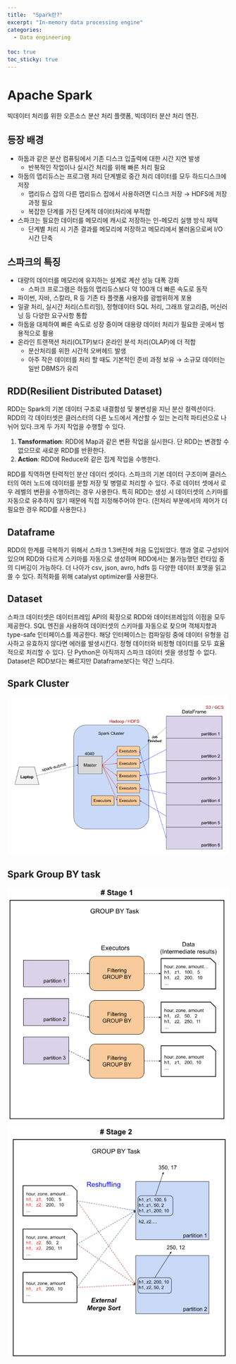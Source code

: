 ```yaml
---
title:  "Spark란?"
excerpt: "In-memory data processing engine"
categories:
  - Data engineering

toc: true
toc_sticky: true
---
```

# Apache Spark 
빅데이터 처리를 위한 오픈소스 분산 처리 플랫폼, 빅데이터 분산 처리 엔진.

## 등장 배경

- 하둡과 같은 분산 컴퓨팅에서 기존 디스크 입출력에 대한 시간 지연 발생
    - 반복적인 작업이나 실시간 처리를 위해 빠른 처리 필요
- 하둡의 맵리듀스는 프로그램 처리 단계별로 중간 처리 데이터를 모두 하드디스크에 저장
    - 맵리듀스 잡의 다른 맵리듀스 잡에서 사용하려면 디스크 저장 → HDFS에 저장 과정 필요
    - 복잡한 단계를 가진 단계적 데이터처리에 부적합
- 스파크는 필요한 데이터를 메모리에 캐시로 저장하는 인-메모리 실행 방식 채택
    - 단계별 처리 시 기존 결과를 메모리에 저장하고 메모리에서 불러옴으로써 I/O 시간 단축

## 스파크의 특징

- 대량의 데이터를 메모리에 유지하는 설계로 계산 성능 대폭 강화
    - 스파크 프로그램은 하둡의 맵리듀스보다 약 100개 더 빠른 속도로 동작
- 파이썬, 자바, 스칼라, R 등 기존 타 플랫폼 사용자를 광범위하게 포용
- 일괄 처리, 실시간 처리(스트리밍), 정형데이터 SQL 처리, 그래프 알고리즘, 머신러닝 등 다양한 요구사항 통합
- 하둡을 대체하여 빠른 속도로 성장 중이며 대용량 데이터 처리가 필요한 곳에서 범용적으로 활용
- 온라인 트랜잭션 처리(OLTP)보다 온라인 분석 처리(OLAP)에 더 적합
    - 분산처리를 위한 시간적 오버헤드 발생
    - 아주 작은 데이터를 처리 할 때도 기본적인 준비 과정 보유 → 소규모 데이터는 일반 DBMS가 유리

## RDD(Resilient Distributed Dataset)

RDD는 Spark의 기본 데이터 구조로 내결함성 및 불변성을 지닌 분산 컬렉션이다. RDD의 각 데이터셋은 클러스터의 다른 노드에서 계산할 수 있는 논리적 파티션으로 나뉘어 있다.크게 두 가지 작업을 수행할 수 있다.

1. **Tansformation**: RDD에 Map과 같은 변환 작업을 실시한다. 단 RDD는 변경할 수 없으므로 새로운 RDD를 반환한다.
2. **Action**: RDD에 Reduce와 같은 집계 작업을 수행한다.

RDD를 직역하면 탄력적인 분산 데이터 셋이다. 스파크의 기본 데이터 구조이며 클러스터의 여러 노드에 데이터를 분할 저장 및 병렬로 처리할 수 있다. 주로 데이터 셋에서 로우 레벨의 변환을 수행하려는 경우 사용한다. 특히 RDD는 생성 시 데이터셋의 스키마를 자동으로 유추하지 않기 때문에 직접 지정해주어야 한다. (전처리 부분에서의 제어가 더 필요한 경우 RDD를 사용한다.)

## **Dataframe**

RDD의 한계를 극복하기 위해서 스파크 1.3버전에 처음 도입되었다. 행과 열로 구성되어 있으며 RDD와 다르게 스키마를 자동으로 생성하며 RDD에서는 불가능했던 런타임 중의 디버깅이 가능하다. 더 나아가 csv, json, avro, hdfs 등 다양한 데이터 포맷을 읽고 쓸 수 있다. 최적화를 위해 catalyst optimizer를 사용한다.

## **Dataset**

스파크 데이터셋은 데이터프레임 API의 확장으로 RDD와 데이터프레임의 이점을 모두 제공한다. SQL 엔진을 사용하여 데이터셋의 스키마를 자동으로 찾으며 객체지향과 type-safe 인터페이스를 제공한다. 해당 인터페이스는 컴파일링 중에 데이터 유형을 검사하고 유효하지 않다면 에러를 발생시킨다. 정형 데이터와 비정형 데이터를 모두 효율적으로 처리할 수 있다. 단 Python은 아직까지 스파크 데이터 셋을 생성할 수 없다. Dataset은 RDD보다는 빠르지만 Dataframe보다는 약간 느리다.


## Spark Cluster

<img src="../assets/images/blog/spark_01.png"> 

## Spark Group BY task

<img src="../assets/images/blog/spark_02.png" width=550>  

<img src="../assets/images/blog/spark_03.png" width=550> 